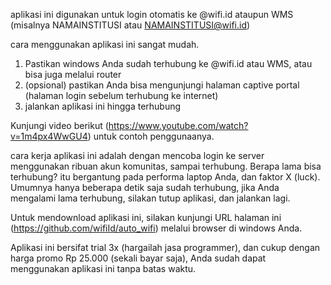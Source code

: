 aplikasi ini digunakan untuk login otomatis ke @wifi.id ataupun WMS (misalnya NAMAINSTITUSI atau NAMAINSTITUSI@wifi.id)

cara menggunakan aplikasi ini sangat mudah.

1. Pastikan windows Anda sudah terhubung ke @wifi.id atau WMS, atau bisa juga melalui router
2. (opsional) pastikan Anda bisa mengunjungi halaman captive portal (halaman login sebelum terhubung ke internet)
3. jalankan aplikasi ini hingga terhubung

Kunjungi video berikut (https://www.youtube.com/watch?v=1m4px4WwGU4) untuk contoh penggunaanya.

cara kerja aplikasi ini adalah dengan mencoba login ke server menggunakan ribuan akun komunitas, sampai terhubung. Berapa lama bisa terhubung? itu bergantung pada performa laptop Anda, dan faktor X (luck). Umumnya hanya beberapa detik saja sudah terhubung, jika Anda mengalami lama terhubung, silakan tutup aplikasi, dan jalankan lagi.

Untuk mendownload aplikasi ini, silakan kunjungi URL halaman ini (https://github.com/wifiId/auto_wifi) melalui browser di windows Anda.

Aplikasi ini bersifat trial 3x (hargailah jasa programmer), dan cukup dengan harga promo Rp 25.000 (sekali bayar saja), Anda sudah dapat menggunakan aplikasi ini tanpa batas waktu.